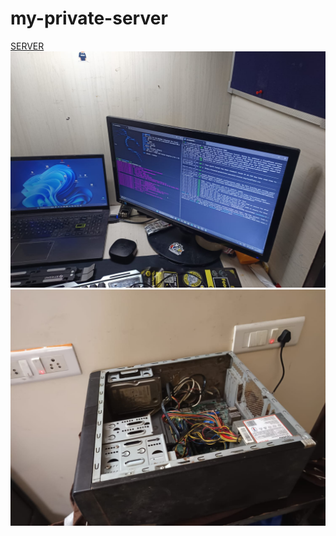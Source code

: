 
# my-private-server
[SERVER](https://scared-productive-specials-scores.trycloudflare.com)
![a](1.jpg)
![b](2.jpg)
